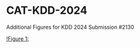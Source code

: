 # CAT-KDD-2024
Additional Figures for KDD 2024 Submission #2130

[!Figure 1:](./airbnb_shape_functions.pdf)
